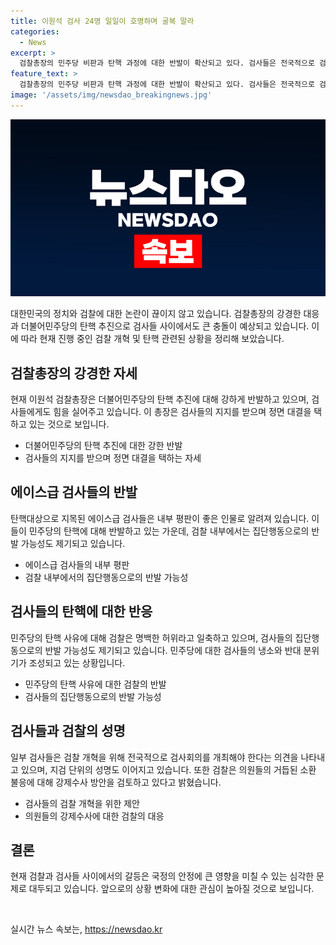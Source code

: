 ```yaml
---
title: 이원석 검사 24명 일일이 호명하며 굴복 말라
categories:
  - News
excerpt: >
  검찰총장의 민주당 비판과 탄핵 과정에 대한 반발이 확산되고 있다. 검사들은 전국적으로 검사회의를 개최하여 강성의 반대를 피력하고 있으며, 민주당의 탄핵 사유에 대한 냉소도 높아지고 있다. 선 넘는 야당의 폭주로 인해 무력감과 동시에 어이 없음을 느끼는 상황이다. 탄핵 절차가 본격화되면 검사들의 집단행동이 나올 가능성이 있으며, 강제수사 방안도 검토 중이라고 한다.
feature_text: >
  검찰총장의 민주당 비판과 탄핵 과정에 대한 반발이 확산되고 있다. 검사들은 전국적으로 검사회의를 개최하여 강성의 반대를 피력하고 있으며, 민주당의 탄핵 사유에 대한 냉소도 높아지고 있다. 선 넘는 야당의 폭주로 인해 무력감과 동시에 어이 없음을 느끼는 상황이다. 탄핵 절차가 본격화되면 검사들의 집단행동이 나올 가능성이 있으며, 강제수사 방안도 검토 중이라고 한다.
image: '/assets/img/newsdao_breakingnews.jpg'
---
```


<p><img src="/assets/img/newsdao_breakingnews.jpg" alt="pcversion 속보" /></p>

<p data-ke-size="size16">대한민국의 정치와 검찰에 대한 논란이 끊이지 않고 있습니다. 검찰총장의 강경한 대응과 더불어민주당의 탄핵 추진으로 검사들 사이에서도 큰 충돌이 예상되고 있습니다. 이에 따라 현재 진행 중인 검찰 개혁 및 탄핵 관련된 상황을 정리해 보았습니다.</p>

<h2 data-ke-size="size26">검찰총장의 강경한 자세</h2>

<p data-ke-size="size16">현재 이원석 검찰총장은 더불어민주당의 탄핵 추진에 대해 강하게 반발하고 있으며, 검사들에게도 힘을 실어주고 있습니다. 이 총장은 검사들의 지지를 받으며 정면 대결을 택하고 있는 것으로 보입니다.</p>

<ul>
<li>더불어민주당의 탄핵 추진에 대한 강한 반발</li>
<li>검사들의 지지를 받으며 정면 대결을 택하는 자세</li>
</ul>

<h2 data-ke-size="size26">에이스급 검사들의 반발</h2>

<p data-ke-size="size16">탄핵대상으로 지목된 에이스급 검사들은 내부 평판이 좋은 인물로 알려져 있습니다. 이들이 민주당의 탄핵에 대해 반발하고 있는 가운데, 검찰 내부에서는 집단행동으로의 반발 가능성도 제기되고 있습니다.</p>

<ul>
<li>에이스급 검사들의 내부 평판</li>
<li>검찰 내부에서의 집단행동으로의 반발 가능성</li>
</ul>

<h2 data-ke-size="size26">검사들의 탄핵에 대한 반응</h2>

<p data-ke-size="size16">민주당의 탄핵 사유에 대해 검찰은 명백한 허위라고 일축하고 있으며, 검사들의 집단행동으로의 반발 가능성도 제기되고 있습니다. 민주당에 대한 검사들의 냉소와 반대 분위기가 조성되고 있는 상황입니다.</p>

<ul>
<li>민주당의 탄핵 사유에 대한 검찰의 반발</li>
<li>검사들의 집단행동으로의 반발 가능성</li>
</ul>

<h2 data-ke-size="size26">검사들과 검찰의 성명</h2>

<p data-ke-size="size16">일부 검사들은 검찰 개혁을 위해 전국적으로 검사회의를 개최해야 한다는 의견을 나타내고 있으며, 지검 단위의 성명도 이어지고 있습니다. 또한 검찰은 의원들의 거듭된 소환 불응에 대해 강제수사 방안을 검토하고 있다고 밝혔습니다.</p>

<ul>
<li>검사들의 검찰 개혁을 위한 제안</li>
<li>의원들의 강제수사에 대한 검찰의 대응</li>
</ul>

<h2 data-ke-size="size26">결론</h2>

<p data-ke-size="size16">현재 검찰과 검사들 사이에서의 갈등은 국정의 안정에 큰 영향을 미칠 수 있는 심각한 문제로 대두되고 있습니다. 앞으로의 상황 변화에 대한 관심이 높아질 것으로 보입니다.</p>

<p data-ke-size="size16">&nbsp;</p>
실시간 뉴스 속보는, <a href="https://newsdao.kr" rel="dofollow">https://newsdao.kr</a>


